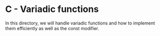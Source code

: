 # C - Variadic functions

In this directory, we will handle variadic functions and how to implement them efficiently as well as the const modifier.
